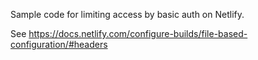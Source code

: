 Sample code for limiting access by basic auth on Netlify.

See
https://docs.netlify.com/configure-builds/file-based-configuration/#headers
